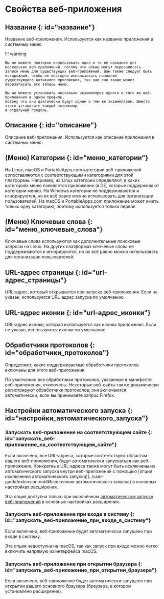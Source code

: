 # Свойства веб-приложения

## Название {: id="название"}

Название веб-приложения. Используется как название приложения в системных меню.

!!! warning

    Вы не можете повторно использовать одно и то же название для нескольких веб-приложений, потому что новые могут перезаписать
    записи меню для существующих веб-приложений. Вам также следует быть осторожным, чтобы не повторно использовать название
    существующего нативного приложения, так как оно также может перезаписать его запись меню.

    Вы не можете установить несколько экземпляров одного и того же веб-приложения в одном профиле,
    потому что они фактически будут одним и тем же экземпляром. Вместо этого установите каждый экземпляр
    в отдельный профиль.

## Описание {: id="описание"}

Описание веб-приложения. Используется как описание приложения в системных меню.

## (Меню) Категории {: id="меню_категории"}

На Linux, macOS и PortableApps.com категории веб-приложений сопоставляются с соответствующими
категориями для этой платформы. Например, на Linux категории определяют, в каких
категориях меню появляется приложение (в DE, которые поддерживают категории меню). На Windows
категории не поддерживаются и игнорируются, но их всё равно можно использовать для организации пользователей. На macOS и PortableApps.com приложение может иметь только одну категорию,
поэтому используется только первая.

## (Меню) Ключевые слова {: id="меню_ключевые_слова"}

Ключевые слова используются как дополнительные поисковые запросы на Linux. На других платформах ключевые слова
не поддерживаются и игнорируются, но их всё равно можно использовать для организации пользователей.

## URL-адрес страницы {: id="url-адрес_страницы"}

URL-адрес, который открывается при запуске веб-приложения. Если не указан, используется URL-адрес запуска по умолчанию.

## URL-адрес иконки {: id="url-адрес_иконки"}

URL-адрес иконки, которая используется как иконка приложения. Если не указан, используются иконки по умолчанию.

## Обработчики протоколов {: id="обработчики_протоколов"}   

Определяют, какие поддерживаемые обработчики протоколов включены для этого веб-приложения.

По умолчанию все обработчики протоколов, указанные в манифесте веб-приложения, отключены. Некоторые
веб-сайты также динамически регистрируют обработчики протоколов; они включаются автоматически, если
вы принимаете запрос Firefox.

## Настройки автоматического запуска {: id="настройки_автоматического_запуска"}

### Запускать веб-приложение на соответствующем сайте {: id="запускать_веб-приложение_на_соответствующем_сайте"}

Если включено, все URL-адреса, которые соответствуют областям вашего веб-приложения, будут автоматически
запускаться как веб-приложение. Конкретные URL-адреса также могут быть исключены из автоматического
запуска внутри веб-приложений с помощью [опции исключения автоматического запуска](../user-guide/extension.md#Исключение автоматического запуска)
в основных настройках расширения.

Эта опция доступна только при включённом [автоматическом запуске веб-приложений](../user-guide/extension.md#включить_автоматический_запуск_веб-приложений)
в основных настройках расширения.

### Запускать веб-приложение при входе в систему {: id="запускать_веб-приложение_при_входе_в_систему"}

Если включено, веб-приложение будет автоматически запущено при входе в систему.

Эта опция недоступна на macOS, так как запуск при входе можно легко включить напрямую
из интерфейса macOS.

### Запускать веб-приложение при открытии браузера {: id="запускать_веб-приложение_при_открытии_браузера"}

Если включено, веб-приложение будет автоматически запущено при открытии вашего основного браузера
(браузера, в котором установлено расширение).
